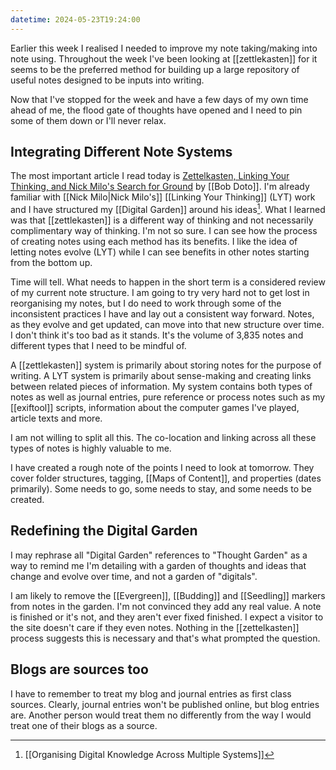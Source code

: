 ```yaml
---
datetime: 2024-05-23T19:24:00
---
```

Earlier this week I realised I needed to improve my note taking/making into note using. Throughout the week I've been looking at [[zettlekasten]] for it seems to be the preferred method for building up a large repository of useful notes designed to be inputs into writing.

Now that I've stopped for the week and have a few days of my own time ahead of me, the flood gate of thoughts have opened and I need to pin some of them down or I'll never relax.

## Integrating Different Note Systems

The most important article I read today is [Zettelkasten, Linking Your Thinking, and Nick Milo's Search for Ground](https://writing.bobdoto.computer/zettelkasten-linking-your-thinking-and-nick-milos-search-for-ground/) by [[Bob Doto]]. I'm already familiar with [[Nick Milo|Nick Milo's]] [[Linking Your Thinking]] (LYT) work and I have structured my [[Digital Garden]] around his ideas[^1]. What I learned was that [[zettlekasten]] is a different way of thinking and not necessarily complimentary way of thinking. I'm not so sure. I can see how the process of creating notes using each method has its benefits. I like the idea of letting notes evolve (LYT) while I can see benefits in other notes starting from the bottom up.

Time will tell. What needs to happen in the short term is a considered review of my current note structure. I am going to try very hard not to get lost in reorganising my notes, but I do need to work through some of the inconsistent practices I have and lay out a consistent way forward. Notes, as they evolve and get updated, can move into that new structure over time. I don't think it's too bad as it stands. It's the volume of 3,835 notes and different types that I need to be mindful of.

A [[zettlekasten]] system is primarily about storing notes for the purpose of writing. A LYT system is primarily about sense-making and creating links between related pieces of information. My system contains both types of notes as well as journal entries, pure reference or process notes such as my [[exiftool]] scripts, information about the computer games I've played, article texts and more.

I am not willing to split all this. The co-location and linking across all these types of notes is highly valuable to me.

I have created a rough note of the points I need to look at tomorrow. They cover folder structures, tagging, [[Maps of Content]], and properties (dates primarily). Some needs to go, some needs to stay, and some needs to be created.

## Redefining the Digital Garden
I may rephrase all "Digital Garden" references to "Thought Garden" as a way to remind me I'm detailing with a garden of thoughts and ideas that change and evolve over time, and not a garden of "digitals".

I am likely to remove the [[Evergreen]], [[Budding]] and [[Seedling]] markers from notes in the garden. I'm not convinced they add any real value. A note is finished or it's not, and they aren't ever fixed finished. I expect a visitor to the site doesn't care if they even notes. Nothing in the [[zettelkasten]] process suggests this is necessary and that's what prompted the question.

## Blogs are sources too
I have to remember to treat my blog and journal entries as first class sources. Clearly, journal entries won't be published online, but blog entries are. Another person would treat them no differently from the way I would treat one of their blogs as a source.


[^1]: [[Organising Digital Knowledge Across Multiple Systems]]
